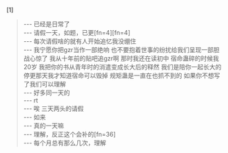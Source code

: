 
[1] 
>--- 已经是日常了<br>
>--- 请假一天，如题，已更[fn=4][fn=4]<br>
>--- 每次请假啥的就有人开始追忆我没绷住<br>
>--- 我宁愿你把gzr当作一部绝响 也不要抱着世事的纷扰给我们呈现一部胆战心惊了 我从十年前的贴吧追gzr啊 那时我还在读初中 宿命蛊碎的时候我20岁 我把你的书从青年时的消遣变成长大后的释然 我们是陪你一起长大的 停更那天我才知道宿命可以毁掉 规矩蛊是一直在也抓不到的 如果你不想写了我们可以理解<br>
>--- 好多同一天的<br>
>--- rt<br>
>--- 唉 三天两头的请假<br>
>--- 如来<br>
>--- 真的一天嘛<br>
>--- 理解，反正这个会补的[fn=36]<br>
>--- 每个月总有那么几次，理解<br>
